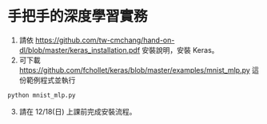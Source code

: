 # 手把手的深度學習實務
1. 請依 https://github.com/tw-cmchang/hand-on-dl/blob/master/keras_installation.pdf 安裝說明，安裝 Keras。
2. 可下載 https://github.com/fchollet/keras/blob/master/examples/mnist_mlp.py 這份範例程式並執行
```python
python mnist_mlp.py
```
3. 請在 12/18(日) 上課前完成安裝流程。
